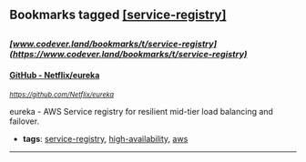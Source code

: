 ## Bookmarks tagged [[service-registry]](https://www.codever.land/search?q=[service-registry])

_<sup><sup>[www.codever.land/bookmarks/t/service-registry](https://www.codever.land/bookmarks/t/service-registry)</sup></sup>_
---
#### [GitHub - Netflix/eureka](https://github.com/Netflix/eureka)
_<sup>https://github.com/Netflix/eureka</sup>_

eureka - AWS Service registry for resilient mid-tier load balancing and failover.
* **tags**: [service-registry](../tagged/service-registry.md), [high-availability](../tagged/high-availability.md), [aws](../tagged/aws.md)
---
